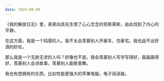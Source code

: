 ```yaml
---
date: 2024-08-09
---
```

《我的解放日志》里，弟弟向具先生借了心心念念的劳斯莱斯，由此找到了内心的平静。

在这方面，我是一个钝感的人。我不太会羡慕别人开豪车，住豪宅。我也品不出好酒的妙处。

那么我是一个无欲无求的人吗？好像也不是。我会羡慕别人写字写得好，画画画得好，羡慕别人会讲故事，羡慕别人能歌善舞。

我也有想拥有的东西，比如性能更强大的苹果电脑，电子阅读器。